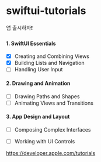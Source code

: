 # swiftui-tutorials
앱 출시하자❗️


#### 1. SwiftUI Essentials
- [x] Creating and Combining Views
- [x] Building Lists and Navigation
- [ ] Handling User Input

#### 2. Drawing and Animation
- [ ] Drawing Paths and Shapes
- [ ] Animating Views and Transitions

#### 3. App Design and Layout
- [ ] Composing Complex Interfaces
- [ ] Working with UI Controls



https://developer.apple.com/tutorials
